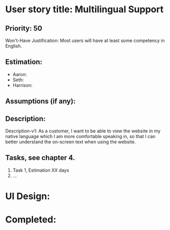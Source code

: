 # User story title: Multilingual Support

## Priority: 50
Won't-Have
Justification: Most users will have at least some competency in English.

## Estimation:
* Aaron:
* Seth:
* Harrison:

## Assumptions (if any):

## Description:

Description-v1: As a customer, I want to be able to view the website in my native language which I am more comfortable
speaking in, so that I can better understand the on-screen text when using the website.


## Tasks, see chapter 4.

1. Task 1, Estimation XX days
2. ...


# UI Design:


# Completed:
